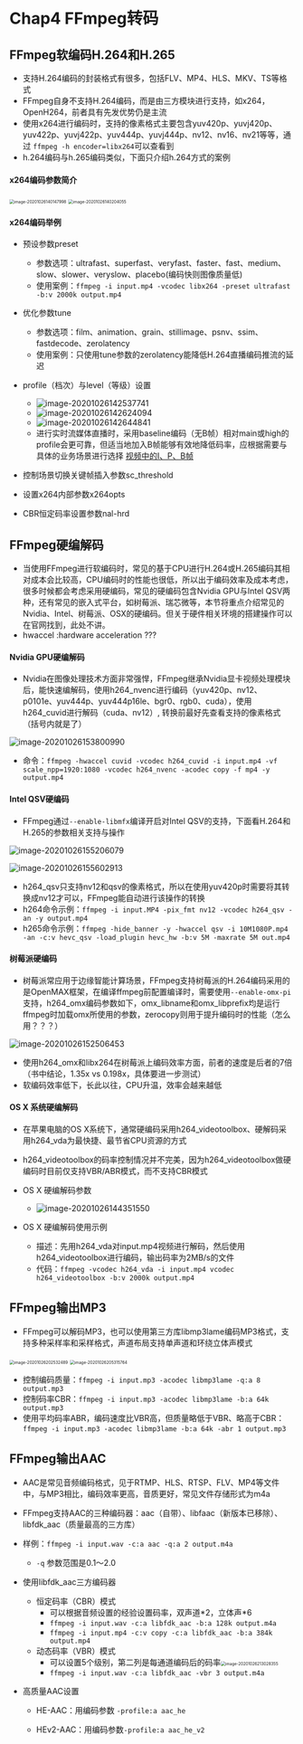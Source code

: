 # Chap4 FFmpeg转码

## FFmpeg软编码H.264和H.265

* 支持H.264编码的封装格式有很多，包括FLV、MP4、HLS、MKV、TS等格式
* FFmpeg自身不支持H.264编码，而是由三方模块进行支持，如x264，OpenH264，前者具有先发优势仍是主流
* 使用x264进行编码时，支持的像素格式主要包含yuv420p、yuvj420p、yuv422p、yuvj422p、yuv444p、yuvj444p、nv12、nv16、nv21等等，通过 ``ffmpeg -h encoder=libx264``可以查看到
* h.264编码与h.265编码类似，下面只介绍h.264方式的案例

#### x264编码参数简介

<img src="https://tva1.sinaimg.cn/large/0081Kckwly1gk2p6pyt46j30v20u0arj.jpg" alt="image-20201026140147998" style="zoom:50%;" />

<img src="https://tva1.sinaimg.cn/large/0081Kckwly1gk2p718bvrj313e0ecq8y.jpg" alt="image-20201026140204055" style="zoom:50%;" />

#### x264编码举例

* 预设参数preset
  * 参数选项：ultrafast、superfast、veryfast、faster、fast、medium、slow、slower、veryslow、placebo(编码快则图像质量低)
  * 使用案例：``ffmpeg -i input.mp4 -vcodec libx264 -preset ultrafast -b:v 2000k output.mp4``

* 优化参数tune
  * 参数选项：film、animation、grain、stillimage、psnv、ssim、fastdecode、zerolatency
  * 使用案例：只使用tune参数的zerolatency能降低H.264直播编码推流的延迟

* profile（档次）与level（等级）设置
  * ![image-20201026142537741](https://tva1.sinaimg.cn/large/0081Kckwly1gk2pvh9s4aj30wq0u04pr.jpg)
  * ![image-20201026142624094](https://tva1.sinaimg.cn/large/0081Kckwly1gk2pw9tq47j30u00wrkfl.jpg)
  * ![image-20201026142644841](https://tva1.sinaimg.cn/large/0081Kckwly1gk2pwmxg53j30y10u07kh.jpg)
  * 进行实时流媒体直播时，采用baseline编码（无B帧）相对main或high的profile会更可靠，但适当地加入B帧能够有效地降低码率，应根据需要与具体的业务场景进行选择 [视频中的I、P、B帧](https://blog.csdn.net/qq_37053885/article/details/83539352)

* 控制场景切换关键帧插入参数sc_threshold
* 设置x264内部参数x264opts
* CBR恒定码率设置参数nal-hrd

## FFmpeg硬编解码

* 当使用FFmpeg进行软编码时，常见的基于CPU进行H.264或H.265编码其相对成本会比较高，CPU编码时的性能也很低，所以出于编码效率及成本考虑，很多时候都会考虑采用硬编码，常见的硬编码包含Nvidia GPU与Intel QSV两种，还有常见的嵌入式平台，如树莓派、瑞芯微等，本节将重点介绍常见的Nvidia、Intel、树莓派、OSX的硬编码。但关于硬件相关环境的搭建操作可以在官网找到，此处不讲。
* hwaccel :hardware acceleration ???

#### Nvidia GPU硬编解码

* Nvidia在图像处理技术方面非常强悍，FFmpeg继承Nvidia显卡视频处理模块后，能快速编解码，使用h264_nvenc进行编码（yuv420p、nv12、p0101e、yuv444p、yuv444p16le、bgr0、rgb0、cuda），使用h264_cuvid进行解码（cuda、nv12）, 转换前最好先查看支持的像素格式（括号内就是了）

![image-20201026153800990](https://tva1.sinaimg.cn/large/0081Kckwly1gk2ryse7phj31190u04b1.jpg)

* 命令：``ffmpeg -hwaccel cuvid -vcodec h264_cuvid -i input.mp4 -vf scale_npp=1920:1080 -vcodec h264_nvenc -acodec copy -f mp4 -y output.mp4``

#### Intel QSV硬编码

* FFmpeg通过``--enable-libmfx``编译开启对Intel QSV的支持，下面看H.264和H.265的参数相关支持与操作

![image-20201026155206079](https://tva1.sinaimg.cn/large/0081Kckwly1gk2sdg83ecj30u00uyasc.jpg)

![image-20201026155602913](https://tva1.sinaimg.cn/large/0081Kckwly1gk2shjydv1j311s09madl.jpg)

* h264_qsv只支持nv12和qsv的像素格式，所以在使用yuv420p时需要将其转换成nv12才可以，FFmpeg能自动进行该操作的转换
* h264命令示例：``ffmpeg -i input.MP4 -pix_fmt nv12 -vcodec h264_qsv -an -y output.mp4``
* h265命令示例：``ffmpeg -hide_banner -y -hwaccel qsv -i 10M1080P.mp4 -an -c:v hevc_qsv -load_plugin hevc_hw -b:v 5M -maxrate 5M out.mp4``

#### 树莓派硬编码

* 树莓派常应用于边缘智能计算场景，FFmpeg支持树莓派的H.264编码采用的是OpenMAX框架，在编译ffmpeg前配置编译时，需要使用``--enable-omx-pi``支持，h264_omx编码参数如下，omx_libname和omx_libprefix均是运行ffmpeg时加载omx所使用的参数，zerocopy则用于提升编码时的性能（怎么用？？？）

![image-20201026152506453](https://tva1.sinaimg.cn/large/0081Kckwly1gk2rld09izj311s074jtj.jpg)

* 使用h264_omx和libx264在树莓派上编码效率方面，前者的速度是后者的7倍（书中结论，1.35x vs 0.198x，具体要进一步测试）
* 软编码效率低下，长此以往，CPU升温，效率会越来越低

#### OS X 系统硬编解码

* 在苹果电脑的OS X系统下，通常硬编码采用h264_videotoolbox、硬解码采用h264_vda为最快捷、最节省CPU资源的方式
* h264_videotoolbox的码率控制情况并不完美，因为h264_videotoolbox做硬编码时目前仅支持VBR/ABR模式，而不支持CBR模式
* OS X 硬编解码参数
  * ![image-20201026144351550](https://tva1.sinaimg.cn/large/0081Kckwly1gk2qefva4cj312k0a6794.jpg)

* OS X 硬编解码使用示例
  * 描述：先用h264_vda对input.mp4视频进行解码，然后使用h264_videotoolbox进行编码，输出码率为2MB/s的文件
  * 代码：``ffmpeg -vcodec h264_vda -i input.mp4 vcodec h264_videotoolbox -b:v 2000k output.mp4``

## FFmpeg输出MP3

* FFmpeg可以解码MP3，也可以使用第三方库libmp3lame编码MP3格式，支持多种采样率和采样格式，声道布局支持单声道和环绕立体声模式

<img src="https://tva1.sinaimg.cn/large/0081Kckwly1gk309yfmeqj312c0g0dlm.jpg" alt="image-20201026202532489" style="zoom:50%;" />

<img src="https://tva1.sinaimg.cn/large/0081Kckwly1gk312swd5dj31260j643y.jpg" alt="image-20201026205315764" style="zoom:50%;" />

* 控制编码质量：``ffmpeg -i input.mp3 -acodec libmp3lame -q:a 8 output.mp3``
* 控制码率CBR：``ffmpeg -i input.mp3 -acodec libmp3lame -b:a 64k output.mp3``
* 使用平均码率ABR，编码速度比VBR高，但质量略低于VBR、略高于CBR：``ffmpeg -i input.mp3 -acodec libmp3lame -b:a 64k -abr 1 output.mp3``

## FFmpeg输出AAC

* AAC是常见音频编码格式，见于RTMP、HLS、RTSP、FLV、MP4等文件中，与MP3相比，编码效率更高，音质更好，常见文件存储形式为m4a
* FFmpeg支持AAC的三种编码器：aac（自带）、libfaac（新版本已移除）、libfdk_aac（质量最高的三方库）

* 样例：``ffmpeg -i input.wav -c:a aac -q:a 2 output.m4a``
  * ``-q``	参数范围是0.1～2.0

* 使用libfdk_aac三方编码器

  * 恒定码率（CBR）模式
    * 可以根据音频设置的经验设置码率，双声道*2，立体声\*6
    * ``ffmpeg -i input.wav -c:a libfdk_aac -b:a 128k output.m4a``
    * ``ffmpeg -i input.mp4 -c:v copy -c:a libfdk_aac -b:a 384k output.mp4``
  * 动态码率（VBR）模式
    * 可以设置5个级别，第二列是每通道编码后的码率<img src="https://tva1.sinaimg.cn/large/0081Kckwly1gk325ishdbj31160oetgm.jpg" alt="image-20201026213028355" style="zoom:50%;" />
    * ``ffmpeg -i input.wav -c:a libfdk_aac -vbr 3 output.m4a``

* 高质量AAC设置

  * HE-AAC：用编码参数 ``-profile:a aac_he``

  * HEv2-AAC：用编码参数``-profile:a aac_he_v2``